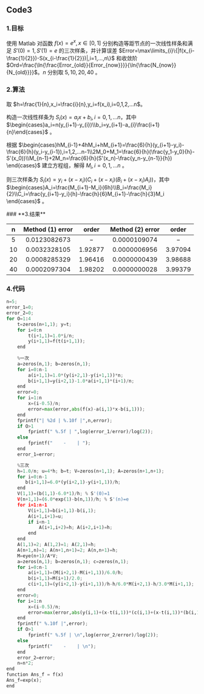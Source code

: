 ## **Code3**

### **1.目标**

使用 Matlab 对函数 $f(x)=e^{x},x\in[0,1]$ 分别构造等距节点的一次线性样条和满足 $S'(0)=1,S'(1)=e$ 的三次样条，并计算误差 $Error=\max\limits_{i}\{|f(x_{i-\frac{1}{2}})-S(x_{i-\frac{1}{2}})|,i=1,...,n\}$ 和收敛阶 $Ord=\frac{\ln{\frac{Error_{old}}{Error_{now}}}}{\ln{\frac{N_{now}}{N_{old}}}}$。$n$ 分别取 $5,10,20,40$ 。

### **2.算法**

取 $h=\frac{1}{n},x_i=\frac{i}{n},y_i=f(x_i),i=0,1,2,...n$。

构造一次线性样条为 $S_i(x)=a_ix+b_i,i=0,1,...n$，其中 $\begin{cases}a_i=n(y_{i+1}-y_{i})\\b_i=y_{i+1}-a_{i}\frac{i+1}{n}\end{cases}$ 。

根据 $\begin{cases}hM_{i-1}+4hM_i+hM_{i+1}=\frac{6}{h}(y_{i+1}-y_i)-\frac{6}{h}(y_i-y_{i-1}),i=1,2,...n-1\\2M_0+M_1=\frac{6}{h}(\frac{y_1-y_0}{h}-S'(x_0))\\M_{n-1}+2M_n=\frac{6}{h}(S'(x_n)-\frac{y_n-y_{n-1}}{h}) \end{cases}$ 建立方程组，解得 $M_i,i=0,1,...n$ 。

则三次样条为 $S_i(x)=y_i+(x-x_i)(C_i+(x-x_i)(B_i+(x-x_i)A_i))$，其中 $\begin{cases}A_i=\frac{M_{i+1}-M_i}{6h}\\B_i=\frac{M_i}{2}\\C_i=\frac{y_{i+1}-y_i}{h}-\frac{h}{6}M_{i+1}-\frac{h}{3}M_i \end{cases}$ 。

<div STYLE="page-break-after: always;"></div>
### **3.结果**

|  n   | Method (1) error |   order   | Method (2) error |   order   |
| :--: | :--------------: | :-------: | :--------------: | :-------: |
| $5$  |  $0.0123082673$  |    $-$    |  $0.0000109074$  |    $-$    |
| $10$ |  $0.0032328105$  | $1.92877$ |  $0.0000006956$  | $3.97094$ |
| $20$ |  $0.0008285329$  | $1.96416$ |  $0.0000000439$  | $3.98688$ |
| $40$ |  $0.0002097304$  | $1.98202$ |  $0.0000000028$  | $3.99379$ |

### **4.代码**

```python
n=5;
error_1=0;
error_2=0;
for O=1:4
    t=zeros(n+1,1); y=t;
    for i=0:n
        t(i+1,1)=1.0*i/n;
        y(i+1,1)=f(t(i+1,1));
    end
    
    %一次
    a=zeros(n,1); b=zeros(n,1);
    for i=0:n-1
        a(i+1,1)=1.0*(y(i+2,1)-y(i+1,1))*n;
        b(i+1,1)=y(i+2,1)-1.0*a(i+1,1)*(i+1)/n;
    end
    error=0;
    for i=1:n
        x=(i-0.5)/n;
        error=max(error,abs(f(x)-a(i,1)*x-b(i,1)));
    end
    fprintf("| %2d | %.10f |",n,error);
    if O>1
        fprintf(" %.5f | ",log(error_1/error)/log(2));
    else
        fprintf("    -    | ");
    end
    error_1=error;

    %三次
    h=1.0/n; u=4*h; b=t; V=zeros(n+1,1); A=zeros(n+1,n+1);
    for i=0:n-1
       b(i+1,1)=6.0*(y(i+2,1)-y(i+1,1))/h;
    end
    V(1,1)=(b(1,1)-6.0*1)/h; % S'(0)=1
    V(n+1,1)=(6.0*exp(1)-b(n,1))/h; % S'(n)=e
    for i=1:n-1
        V(i+1,1)=b(i+1,1)-b(i,1);
        A(i+1,i+1)=u;
        if i<n-1
            A(i+1,i+2)=h; A(i+2,i+1)=h;
        end
    end
    A(1,1)=2; A(1,2)=1; A(2,1)=h;
    A(n+1,n)=1; A(n+1,n+1)=2; A(n,n+1)=h;
    M=eye(n+1)/A*V;
    a=zeros(n,1); b=zeros(n,1); c=zeros(n,1);
    for i=0:n-1
        a(i+1,1)=(M(i+2,1)-M(i+1,1))/6.0/h;
        b(i+1,1)=M(i+1)/2.0;
        c(i+1,1)=(y(i+2,1)-y(i+1,1))/h-h/6.0*M(i+2,1)-h/3.0*M(i+1,1);
    end
    error=0;
    for i=1:n
        x=(i-0.5)/n;
        error=max(error,abs(y(i,1)+(x-t(i,1))*(c(i,1)+(x-t(i,1))*(b(i,1)+(x-t(i,1))*a(i,1)))-f(x)));
    end
    fprintf(" %.10f |",error);
    if O>1
        fprintf(" %.5f | \n",log(error_2/error)/log(2));
    else
        fprintf("    -    | \n");
    end
    error_2=error;
    n=n*2;
end
function Ans_f = f(x)
Ans_f=exp(x);
end
```